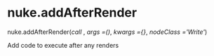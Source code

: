 # nuke.addAfterRender
nuke.addAfterRender(_call_ , _args =()_, _kwargs ={}_, _nodeClass ='Write'_)

Add code to execute after any renders
